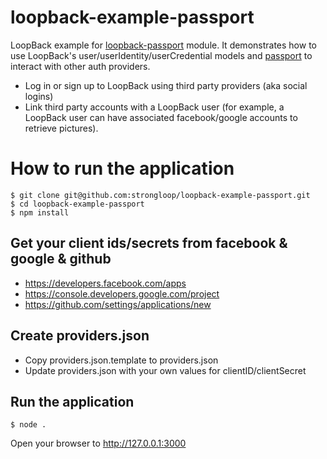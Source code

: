 # loopback-example-passport

LoopBack example for [loopback-passport](https://github.com/strongloop/loopback-passport) module. It demonstrates how to use
LoopBack's user/userIdentity/userCredential models and [passport](http://passportjs.org) to interact with other auth providers.

- Log in or sign up to LoopBack using third party providers (aka social logins)
- Link third party accounts with a LoopBack user (for example, a LoopBack user can have associated facebook/google accounts to retrieve pictures).

# How to run the application

```
$ git clone git@github.com:strongloop/loopback-example-passport.git
$ cd loopback-example-passport
$ npm install
```

## Get your client ids/secrets from facebook & google & github

- https://developers.facebook.com/apps
- https://console.developers.google.com/project
- https://github.com/settings/applications/new

## Create providers.json

- Copy providers.json.template to providers.json
- Update providers.json with your own values for clientID/clientSecret

## Run the application

```
$ node . 
```

Open your browser to http://127.0.0.1:3000

